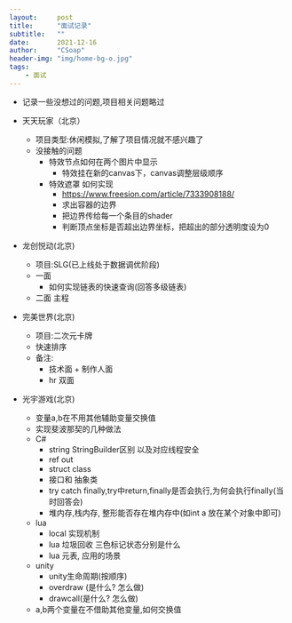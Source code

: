 ```yaml
---
layout:     post
title:      "面试记录"
subtitle:   ""
date:       2021-12-16
author:     "CSoap"
header-img: "img/home-bg-o.jpg"
tags:
    - 面试
---
```


- 记录一些没想过的问题,项目相关问题略过

- 天天玩家（北京）
    - 项目类型:休闲模拟,了解了项目情况就不感兴趣了
    - 没接触的问题
        - 特效节点如何在两个图片中显示
            - 特效挂在新的canvas下，canvas调整层级顺序
        - 特效遮罩 如何实现
            - https://www.freesion.com/article/7333908188/
            - 求出容器的边界
            - 把边界传给每一个条目的shader
            - 判断顶点坐标是否超出边界坐标，把超出的部分透明度设为0
- 龙创悦动(北京)
    - 项目:SLG(已上线处于数据调优阶段)
    - 一面
        - 如何实现链表的快速查询(回答多级链表)
    - 二面 主程
- 完美世界(北京)
    - 项目:二次元卡牌
    - 快速排序
    - 备注:
        - 技术面 + 制作人面
        - hr 双面
- 光宇游戏(北京)
    - 变量a,b在不用其他辅助变量交换值
    - 实现斐波那契的几种做法
    - C#
        - string StringBuilder区别 以及对应线程安全
        - ref out
        - struct class
        - 接口和 抽象类
        - try catch finally,try中return,finally是否会执行,为何会执行finally(当时回答会)
        - 堆内存,栈内存, 整形能否存在堆内存中(如int a 放在某个对象中即可)
    - lua
        - local 实现机制
        - lua 垃圾回收 三色标记状态分别是什么
        - lua 元表, 应用的场景
    - unity
        - unity生命周期(按顺序)
        - overdraw (是什么? 怎么做)
        - drawcall(是什么? 怎么做)
    - a,b两个变量在不借助其他变量,如何交换值